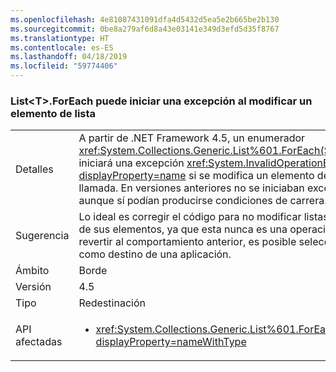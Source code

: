 ```yaml
---
ms.openlocfilehash: 4e81087431091dfa4d5432d5ea5e2b665be2b130
ms.sourcegitcommit: 0be8a279af6d8a43e03141e349d3efd5d35f8767
ms.translationtype: HT
ms.contentlocale: es-ES
ms.lasthandoff: 04/18/2019
ms.locfileid: "59774406"
---
```

### <a name="listtforeach-can-throw-exception-when-modifying-list-item"></a>List\<T>.ForEach puede iniciar una excepción al modificar un elemento de lista

|   |   |
|---|---|
|Detalles|A partir de .NET Framework 4.5, un enumerador <xref:System.Collections.Generic.List%601.ForEach(System.Action{%600})> iniciará una excepción <xref:System.InvalidOperationException?displayProperty=name> si se modifica un elemento de la colección que realiza la llamada. En versiones anteriores no se iniciaban excepciones en estos casos, aunque sí podían producirse condiciones de carrera.|
|Sugerencia|Lo ideal es corregir el código para no modificar listas durante la enumeración de sus elementos, ya que esta nunca es una operación segura. Pero para revertir al comportamiento anterior, es posible seleccionar .NET Framework 4.0 como destino de una aplicación.|
|Ámbito|Borde|
|Versión|4.5|
|Tipo|Redestinación|
|API afectadas|<ul><li><xref:System.Collections.Generic.List%601.ForEach(System.Action{%600})?displayProperty=nameWithType></li></ul>|
